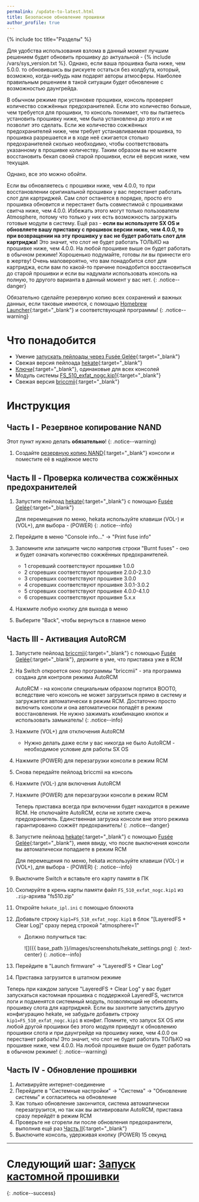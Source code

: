 ```yaml
---
permalink: /update-to-latest.html
title: Безопасное обновление прошивки 
author_profile: true
---
```

{% include toc title="Разделы" %}

Для удобства использования взлома в данный момент лучшим решением будет обновить прошивку до актуальной - {% include /vars/sys_version.txt %}. Однако, если ваша прошивка была ниже, чем 5.0.0. то обновившись вы рискуете остаться без колдбута, который, возможно, когда-нибудь нам подарят авторы атмосферы. Наиболее правильным решением в такой ситуации будет обновление с возможностью даунгрейда. 

В обычном режиме при установке прошивки, консоль проверяет количество сожжённых предохранителей. Если это количество больше, чем требуется для прошивки, то консоль понимает, что вы пытаетесь установить прошивку ниже, чем была установлена до этого и не позволит это сделать. Если же количество сожжённых предохранителей ниже, чем требует устанавливаемая прошивка, то прошивка разрешается и в ходе неё сжигается столько предохранителей сколько необходимо, чтобы соответствовать указанному в прошивке количеству. Таким образом вы не можете восстановить бекап своей старой прошивки, если её версия ниже, чем текущая.

Однако, все это можно обойти. 


Если вы обновляетесь с прошивки ниже, чем 4.0.0, то при восстановлении оригинальной прошивки у вас перестанет работать слот для картриджей. Сам слот останется в порядке, просто его прошивка обновится и перестанет быть совместимой с прошивками свитча ниже, чем 4.0.0. Избежать этого могут только пользователи Atmosphere, потому что только у них есть возможность загружать готовые модули в систему. Ещё раз - **если вы используете SX OS и обновляете вашу приставку с прошивок версии ниже, чем 4.0.0, то при возвращении на эту прошивку у вас не будет работать слот для картриджа!** Это значит, что слот не будет работать ТОЛЬКО на прошивке ниже, чем 4.0.0. На любой прошивке выше он будет работать в обычном режиме! Хорошенько подумайте, готовы ли вы принести его в жертву! Очень маловероятно, что вам понадобится слот для картриджа, если вам по какой-то причине понадобится восстановиться до старой прошивки и если вы надумали использовать консоль на полную, то другого варианта в данный момент у вас нет. 
{: .notice--danger}

Обязательно сделайте резервную копию всех сохранений и важных данных, если таковые имеются, с помощью [Homebrew Launcher](launch-hbl){:target="_blank"} и соответствующей программы!
{: .notice--warning}

# Что понадобится

* Умение [запускать пейлоады через Fusée Gelée](fusee-gelee){:target="_blank"}
* Свежая версия пейлоада [hekate](https://github.com/CTCaer/hekate/releases/latest){:target="_blank"}
* [Ключи](/files/keys.zip){:target="_blank"}, одинаковые для всех консолей
* Модуль системы [FS_510_exfat_nogc.kip1](files/fs510.zip){:target="_blank"}
* Свежая версия [briccmii](https://switchtools.sshnuke.net/){:target="_blank"}

# Инструкция

## Часть I - Резервное копирование NAND

Этот пункт нужно делать **обязательно**! 
{: .notice--warning}

1. Создайте [резервную копию NAND](backup-nand){:target="_blank"} консоли и поместите её в надёжное место 

## Часть II - Проверка количества сожжённых предохранителей

1. Запустите пейлоад [hekate](https://github.com/CTCaer/hekate/releases/latest){:target="_blank"} с помощью [Fusée Gelée](fusee-gelee){:target="_blank"}

	Для перемещения по меню, hekata используйте клавиши (VOL-) и (VOL+), для выбора - (POWER)
	{: .notice--info}
	
1. Перейдите в меню "Console info..." -> "Print fuse info"
1. Запомните или запишите число напротив строки "Burnt fuses" - оно и будет означать количество сожжённых предохранителей. 
	* 1 сгоревший соответствуют прошивке 1.0.0
	* 2 сгоревших соответствуют прошивке 2.0.0-2.3.0
	* 3 сгоревших соответствуют прошивке 3.0.0
	* 4 сгоревших соответствуют прошивке 3.0.1-3.0.2
	* 5 сгоревших соответствуют прошивке 4.0.0-4.1.0
	* 6 сгоревших соответствуют прошивке 5.х.х
1. Нажмите любую кнопку для выхода в меню
1. Выберите "Back", чтобы вернуться в главное меню

## Часть III - Активация AutoRCM

1. Запустите пейлоад [briccmii](https://switchtools.sshnuke.net/){:target="_blank"} с помощью [Fusée Gelée](fusee-gelee){:target="_blank"}, держите в уме, что приставка уже в RCM
1. На Switch откроется окно программы "briccmii" - эта программа создана для контроля режима AutoRCM 

	AutoRCM - на консоли специальным образом портится BOOT0, вследствие чего консоль не может загрузиться прямо в систему и загружается автоматически в режим RCM. Достаточно просто включить консоли и она автоматически попадёт в режим восстановления. Не нужно зажимать комбинацию кнопок и использовать замыкатель! 
	{: .notice--info}

1. Нажмите (VOL+) для отключения AutoRCM
	* Нужно делать даже если у вас никогда не было AutoRCM - необходимое условие для работы SX OS
1. Нажмите (POWER) для перезагрузки консоли в режим RCM 
1. Снова передайте пейлоад briccmii на консоль  
1. Нажмите (VOL-) для включения AutoRCM
1. Нажмите (POWER) для перезагрузки консоли в режим RCM 

	Теперь приставка всегда при включении будет находится в режиме RCM. Не отключайте AutoRCM, если не хотите сжечь предохранитель. Единственная загрузка консоли вне этого режима гарантированно сожжёт предохранитель!
{: .notice--danger}
	
1. Запустите пейлоад [hekate](https://github.com/CTCaer/hekate/releases/latest){:target="_blank"} с помощью [Fusée Gelée](fusee-gelee){:target="_blank"}, имея ввиду, что после выключения консоли вы автоматически попадаете в режим RCM 

	Для перемещения по меню, hekata используйте клавиши (VOL-) и (VOL+), для выбора - (POWER)
	{: .notice--info}
	
1. Выключите Switch и вставьте его карту памяти в ПК 
1. Скопируйте в крень карты памяти файл `FS_510_exfat_nogc.kip1` из `.zip`-архива "fs510.zip"
1. Откройте `hekate_ipl.ini` с помощью блокнота
1. Добавьте строку `kip1=FS_510_exfat_nogc.kip1` в блок "[LayeredFS + Clear Log]" сразу перед строкой "atmosphere=1"	
	* Должно получиться так: 
	
		![]({{ base_path }}/images/screenshots/hekate_settings.png) 
		{: .text-center}
		{: .notice--info}

1. Перейдите в "Launch firmware" -> "LayeredFS + Clear Log"
1. Приставка загрузится в штатном режиме 

Теперь при каждом запуске "LayeredFS + Clear Log" у вас будет запускаться кастомная прошивка с поддержкой LayeredFS, чистится логи и подменятся системный модуль, позволяющий не обновлять прошивку слота для картриджей. Если вы захотите запустить другую конфигурацию hekate, не забудьте добавить строку `kip1=FS_510_exfat_nogc.kip1` в конфиг. Помните, что запуск SX OS или любой другой прошивки без этого модуля приведут к обновлению прошивки слота и при даунгрейде на прошивку ниже, чем 4.0.0 он перестанет рабоать! Это значит, что слот не будет работать ТОЛЬКО на прошивке ниже, чем 4.0.0. На любой прошивке выше он будет работать в обычном режиме! 
{: .notice--warning}

## Часть IV - Обновление прошивки

1. Активируйте интернет-соединение
1. Перейдите в "Системные настройки" -> "Система"  -> "Обновление системы" и согласитесь на обновление 
1. Как только обновление закончится, система автоматически перезагрузится, но так как вы активировали AutoRCM, приставка сразу перейдёт в режим RCM
1. Проверьте не сгорели ли после обновления предохранители, выполнив ещё раз [Часть II](#%D0%A7%D0%B0%D1%81%D1%82%D1%8C-ii---%D0%9F%D1%80%D0%BE%D0%B2%D0%B5%D1%80%D0%BA%D0%B0-%D0%BA%D0%BE%D0%BB%D0%B8%D1%87%D0%B5%D1%81%D1%82%D0%B2%D0%B0-%D1%81%D0%BE%D0%B6%D0%B6%D1%91%D0%BD%D0%BD%D1%8B%D1%85-%D0%BF%D1%80%D0%B5%D0%B4%D0%BE%D1%85%D1%80%D0%B0%D0%BD%D0%B8%D1%82%D0%B5%D0%BB%D0%B5%D0%B9){:target="_blank"}
1. Выключите консоль, удерживая кнопку (POWER) 15 секунд


___

# Следующий шаг: [Запуск кастомной прошивки](launch-cfw) 
{: .notice--success}